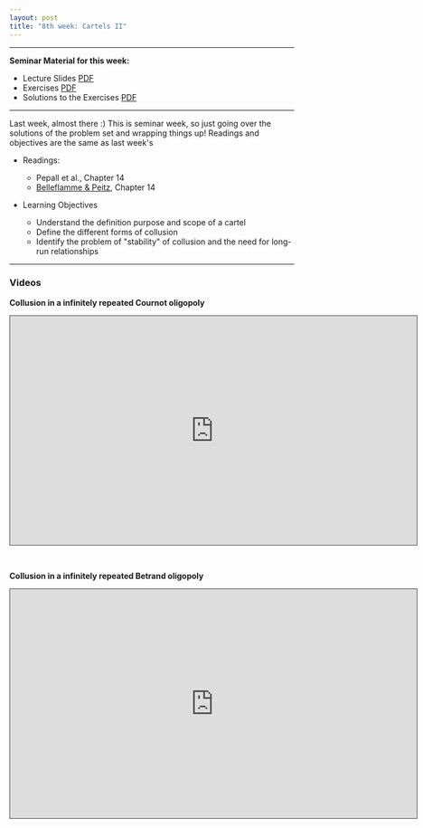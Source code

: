 ```yaml
---
layout: post
title: "8th week: Cartels II"
---
```




---
**Seminar Material for this week:** 


- Lecture Slides [PDF](https://drive.google.com/uc?export=download&id=1fNyDldcEgBTKUBCRWwHnpm0GR7ayhSRt)
- Exercises [PDF](https://drive.google.com/uc?export=download&id=1iN1C3nZjG3oSScqalPNAdj5OhpZOb0wP)
- Solutions to the Exercises [PDF](https://drive.google.com/uc?export=download&id=10rHaCl5pfWESsxkuRyFCXKnO0m0eW01e)


---

Last week, almost there :)  This is seminar week, so just going over the solutions of the problem set and wrapping things up! Readings and objectives are the same as last week's  

- Readings:
  - Pepall et al., Chapter 14
  - [Belleflamme & Peitz](https://www.cambridge.org/highereducation/books/industrial-organization/69870638F433E49AA6B20D24E3C9453E#contents), Chapter 14

- Learning Objectives
  - Understand the definition purpose and scope of a cartel
  - Define the different forms of collusion
  - Identify the problem of &quot;stability&quot; of collusion and the need for long-run relationships


---

### Videos


**Collusion in a infinitely repeated Cournot oligopoly**

<p><iframe src="https://york.cloud.panopto.eu/Panopto/Pages/Embed.aspx?id=822dc76b-53ef-42b7-8f76-ac7d00f52dfb&autoplay=false&offerviewer=true&showtitle=false&showbrand=false&captions=false&interactivity=all" height="405" width="720" style="border: 1px solid #464646;" allowfullscreen allow="autoplay"></iframe></p>

<br>

**Collusion in a infinitely repeated Betrand oligopoly**

<p><iframe src="https://york.cloud.panopto.eu/Panopto/Pages/Embed.aspx?id=8fce52b1-5f34-46d1-ad49-ac7d011c5d53&autoplay=false&offerviewer=true&showtitle=false&showbrand=false&captions=false&interactivity=all" height="405" width="720" style="border: 1px solid #464646;" allowfullscreen allow="autoplay"></iframe></p>
